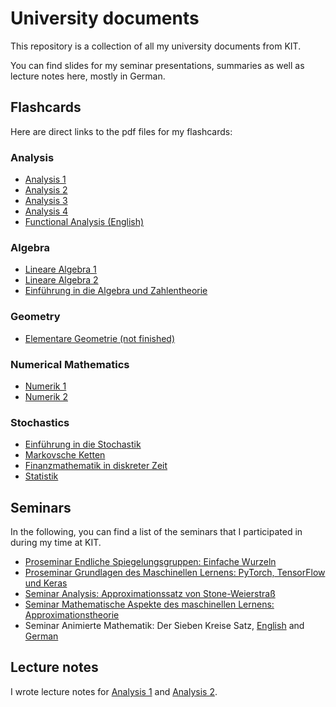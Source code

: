 # University documents

This repository is a collection of all my university documents from KIT.

You can find slides for my seminar presentations, summaries as well as lecture notes here, mostly in German.

## Flashcards

Here are direct links to the pdf files for my flashcards:

### Analysis

- [Analysis 1](https://github.com/pavelzw/Ana-Zusammenfassung/releases/latest/download/ana_zusammenfassung_v1.0.pdf)
- [Analysis 2](https://github.com/pavelzw/Ana-II-Zusammenfassung/releases/latest/download/zusammenfassung.pdf)
- [Analysis 3](https://github.com/pavelzw/Ana-III-Zusammenfassung/releases/latest/download/main.pdf)
- [Analysis 4](https://github.com/pavelzw/Ana-IV-Zusammenfassung/releases/latest/download/main.pdf)
- [Functional Analysis (English)](https://github.com/pavelzw/functional-analysis-zusammenfassung/releases/latest/download/main.pdf)

### Algebra

- [Lineare Algebra 1](https://github.com/pavelzw/LA-I-Zusammenfassung/releases/latest/download/LA-Karteikarten_v1.1.pdf)
- [Lineare Algebra 2](https://github.com/pavelzw/LA-II-Zusammenfassung/releases/latest/download/LA2-Karteikarten.pdf)
- [Einführung in die Algebra und Zahlentheorie](https://github.com/pavelzw/EAZ-Zusammenfassung/releases/latest/download/main.pdf)

### Geometry

- [Elementare Geometrie (not finished)](https://github.com/pavelzw/elementare-geometrie-zusammenfassung/releases/latest/download/main.pdf)

### Numerical Mathematics

- [Numerik 1](https://github.com/pavelzw/Numerik-Zusammenfassung/releases/latest/download/Numerik-Karteikarten-v1.2.pdf)
- [Numerik 2](https://github.com/pavelzw/Numerik-2-Zusammenfassung/releases/latest/download/main.pdf)

### Stochastics

- [Einführung in die Stochastik](https://github.com/pavelzw/Stochastik-Zusammenfassung/releases/latest/download/main.pdf)
- [Markovsche Ketten](https://github.com/pavelzw/Markovketten-Zusammenfassung/releases/latest/download/main.pdf)
- [Finanzmathematik in diskreter Zeit](https://github.com/pavelzw/finanzmathematik-zusammenfassung/releases/latest/download/main.pdf)
- [Statistik](https://github.com/pavelzw/Statistik-Zusammenfassung/releases/latest/download/main.pdf)

## Seminars

In the following, you can find a list of the seminars that I participated in during my time at KIT.

- [Proseminar Endliche Spiegelungsgruppen: Einfache Wurzeln](https://github.com/pavelzw/Einfache-Wurzeln/releases/latest)
- [Proseminar Grundlagen des Maschinellen Lernens: PyTorch, TensorFlow und Keras](https://github.com/pavelzw/proseminar-pytorch-keras/releases/latest/download/main.pdf)
- [Seminar Analysis: Approximationssatz von Stone-Weierstraß](https://github.com/pavelzw/Seminar-Weierstrass/releases/latest)
- [Seminar Mathematische Aspekte des maschinellen Lernens: Approximationstheorie](https://github.com/pavelzw/approximation-theory-ml/releases/latest)
- Seminar Animierte Mathematik: Der Sieben Kreise Satz, [English](https://youtu.be/m9v0h2ibYpo) and [German](https://youtu.be/flR3e5Cc2G4)

## Lecture notes

I wrote lecture notes for [Analysis 1](https://github.com/pavelzw/Analysis-I-Skript/releases/latest) and [Analysis 2](https://github.com/pavelzw/Analysis-II-Skript/releases/latest).
